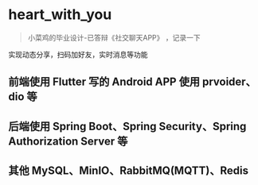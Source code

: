 # heart_with_you
> 小菜鸡的毕业设计-已答辩《社交聊天APP》 ，记录一下

实现动态分享，扫码加好友，实时消息等功能

## 前端使用 Flutter 写的 Android APP 使用 prvoider、dio 等

## 后端使用 Spring Boot、Spring Security、Spring Authorization Server 等

## 其他 MySQL、MinIO、RabbitMQ(MQTT)、Redis

